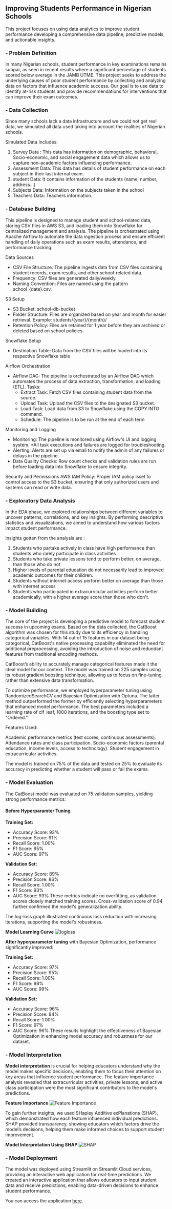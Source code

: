 ## Improving Students Performance in Nigerian Schools
This project focuses on using data analytics to improve student performance developing a comprehensive data pipeline, predictive models, and actionable insights.

### - Problem Definition
 
In many Nigerian schools, student performance in key examinations remains subpar, as seen in recent results where a significant percentage of students scored below average in the JAMB UTME. This project seeks to address the underlying causes of poor student performance by collecting and analyzing data on factors that influence academic success. Our goal is to use data to identify at-risk students and provide recommendations for interventions that can improve their exam outcomes.

### - Data Collection

Since many schools lack a data infrastructure and we could not get real data, we simulated all data used taking into account the realities of Nigerian schools.

Simulated Data Includes: 

1. Survey Data : This data has information on demographic, behavioral, Socio-economic, and social engagement data which allows us to capture non-academic factors influencing performance.
2. Assessment Data:  This data has details of student performance on each subject in their last internal exam.
3. student Data: It contains information of the students (name, number, address...)
4. Subjects Data: Information on the subjects taken in the school
5. Teachers Data: Teachers information.

### - Database Building
This pipeline is designed to manage student and school-related data, storing CSV files in AWS S3, and loading them into Snowflake for centralized management and analysis. The pipeline is orchestrated using Apache Airflow to automate the data ingestion process and ensure efficient handling of daily operations such as exam results, attendance, and performance tracking.

Data Sources

* CSV File Structure: The pipeline ingests data from CSV files containing student records, exam results, and other school-related data.
* Frequency: CSV files are generated daily/weekly.
* Naming Convention: Files are named using the pattern school_{date}.csv.
   
S3 Setup
*  S3 Bucket: school-db-bucket
* Folder Structure: Files are organized based on year and month for easier retrieval. Example: students/{year}/{month}/
*  Retention Policy: Files are retained for 1 year before they are archived or deleted based on school policies.

 Snowflake Setup
* Destination Table: Data from the CSV files will be loaded into its respective Snowflake table
  
Airflow Orchestration
*  Airflow DAG: The pipeline is orchestrated by an Airflow DAG which automates the process of data extraction, transformation, and loading (ETL).
   Tasks:
    * Extract Task: Fetch CSV files containing student data from the source.
    * Upload Task: Upload the CSV files to the designated S3 bucket.
    * Load Task: Load data from S3 to Snowflake using the COPY INTO command.
    *  Schedule: The pipeline is to be run at the end of each term
      
Monitoring and Logging
* Monitoring: The pipeline is monitored using Airflow's UI and logging system.
    *All task executions and failures are logged for troubleshooting.
* Alerting: Alerts are set up via email to notify the admin of any failures or delays in the pipeline.
* Data Quality Checks: Row count checks and validation rules are run before loading data into Snowflake to ensure integrity.

 Security and Permissions
AWS IAM Policy: Proper IAM policy isset to control access to the S3 bucket, ensuring that only authorized users and systems can read or write data.



### - Exploratory Data Analysis 

In the EDA phase, we explored relationships between different variables to uncover patterns, correlations, and key insights. By performing descriptive statistics and visualizations, we aimed to understand how various factors impact student performance.

Insights gotten from the analysis are : 
1. Students who partake actively in class have high performance than students who rarely participate in class activities
2. Students who take private lessons tend to perform better, on average, than those who do not
3. Higher levels of parental education do not necessarily lead to improved academic outcomes for their children.
4. Students without internet access perform better on average than those with internet access
5. Students who participated in extracurricular activities perform better academically, with a higher average score than those who don't.

### - Model Building 

The core of the project is developing a predictive model to forecast student success in upcoming exams. Based on the data collected, the CatBoost algorithm was chosen for this study due to its efficiency in handling categorical variables. With 14 out of 15 features in our dataset being categorical, CatBoost's native processing capability eliminated the need for additional preprocessing, avoiding the introduction of noise and redundant features from traditional encoding methods.

CatBoost’s ability to accurately manage categorical features made it the ideal model for our context. The model was trained on 225 samples using its robust gradient boosting technique, allowing us to focus on fine-tuning rather than extensive data transformation.

To optimize performance, we employed hyperparameter tuning using RandomizedSearchCV and Bayesian Optimization with Optuna. The latter method outperformed the former by efficiently selecting hyperparameters that enhanced model performance. The best parameters included a learning rate of clf_leaf, 1000 iterations, and the boosting type set to “Ordered.”

Features Used:

Academic performance metrics (test scores, continuous assessments).
Attendance rates and class participation.
Socio-economic factors (parental education, income levels, access to technology).
Student engagement in extracurricular activities.

The model is trained on 75% of the data and tested on 25% to evaluate its accuracy in predicting whether a student will pass or fail the exams.


### - Model Evaluation
The CatBoost model was evaluated on 75 validation samples, yielding strong performance metrics:

#### **Before Hyperparamter Tuning**
**Training Set:**

- Accuracy Score: 93%
- Precision Score: 91%
- Recall Score: 1.00%
- F1 Score: 95%
- AUC Score: 97%

**Validation Set:**

- Accuracy Score: 89%
- Precision Score: 86%
- Recall Score: 1.00%
- F1 Score: 93%
- AUC Score: 93%
These metrics indicate no overfitting, as validation scores closely matched training scores. Cross-validation score of 0.94 further confirmed the model's generalization ability.

The log-loss graph illustrated continuous loss reduction with increasing iterations, supporting the model's robustness. 

**Model Learning Curve**
![logloss](model-output\model-learning-curve.jpg) 

**After hyperparameter tuning** with Bayesian Optimization, performance significantly improved: 

**Training Set:**

- Accuracy Score: 97%
- Precision Score: 95%
- Recall Score: 1.00%
- F1 Score: 98%
- AUC Score: 99%

**Validation Set:**

- Accuracy Score: 96%
- Precision Score: 94%
- Recall Score: 1.00%
- F1 Score: 97%
- AUC Score: 96%
These results highlight the effectiveness of Bayesian Optimization in enhancing model accuracy and robustness for our dataset.


### - Model Interpretation 
**Model interpretation** is crucial for helping educators understand why the model makes specific decisions, enabling them to focus their attention on key areas that influence student performance. The feature importance analysis revealed that extracurricular activities, private lessons, and active class participation were the most significant contributors to the model's predictions.

**Feature Importance**
![Feature Importance](model-output\model-feature-importance.jpg)


To gain further insights, we used SHapley Additive exPlanations (SHAP), which demonstrated how each feature influenced individual predictions. SHAP provided transparency, showing educators which factors drive the model’s decisions, helping them make informed choices to support student improvement.

**Model Interpretation Using SHAP**
![SHAP](model-output\shap_values.jpg)



### - Model Deployment 
The model was deployed using Streamlit on Streamlit Cloud services, providing an interactive web application for real-time predictions. We created an interactive application that allows educators to input student data and receive predictions, enabling data-driven decisions to enhance student performance.

You can access the application [here](https://).

